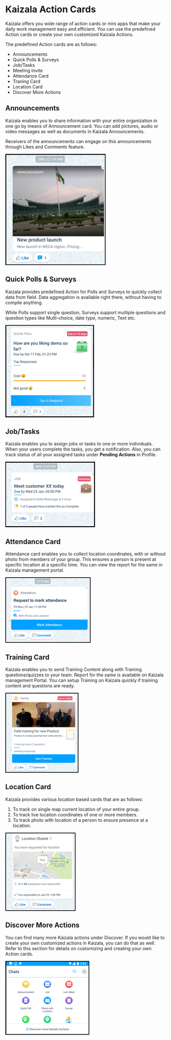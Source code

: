 # Kaizala Action Cards

Kaizala offers you wide range of action cards or mini apps that make your daily work management easy and efficient. You can use the predefined Action cards or create your own customized Kaizala Actions.

The predefined Action cards are as follows:
- Announcements
- Quick Polls & Surveys
- Job/Tasks
- Meeting Invite
- Attendance Card
- Traning Card
- Location Card
- Discover More Actions 

## Announcements

Kaizala enables you to share information with your entire organization in one go by means of Announcement card. You can add pictures, audio or video messages as well as documents in Kaizala Announcements.

Receivers of the announcements can engage on this announcements through Likes and Comments feature.

![Announcements](Images/Actions1.png "Announcements")

## Quick Polls & Surveys

Kaizala provides predefined Action for Polls and Surveys to quickly collect data from field. Data aggregation is available right there, without having to compile anything.<p>While Polls support single question, Surveys support multiple questions and question types like Multi-choice, date type, numeric, Text etc.

![Quick Polls & Surveys](Images/Actions2.png "Quick Polls & Surveys")

## Job/Tasks 
Kaizala enables you to assign jobs or tasks to one or more individuals. When your users complete the tasks, you get a notification. Also, you can track status of all your assigned tasks under **Pending Actions** in Profile.

![Job or Tasks](Images/Actions3.png "Job or Tasks")

 ## Attendance Card

Attendance card enables you to collect location coordinates, with or without photo from members of your group. This ensures a person is present at specific location at a specific time. You can view the report for the same in Kaizala management portal.

![Attendance Card](Images/ActionsAttendance.PNG "Attendance Card")
  
## Training Card
Kaizala enables you to send Training Content along with Training questions/quizzes to your team. Report for the same is available on Kaizala management Portal. You can setup Training on Kaizala quickly if training content and questions are ready.

![Training Card](Images/ActionsTraining.PNG "Training Card")

## Location Card

Kaizala provides various location based cards that are as follows:

1. To track on single map current location of your entire group.
2. To track live location coordinates of one or more members.
3. To track photo with location of a person to ensure presence at a location.

![Location Card](Images/ActionsLocation.PNG "Location Card")

## Discover More Actions

You can find many more Kaizala actions under Discover. If you would like to create your own customized actions in Kaizala, you can do that as well. Refer to this section for details on customizing and creating your own Action cards.

![Discover More Actions](Images/ActionsDiscoverMore.PNG "Discover More Actions")


  
